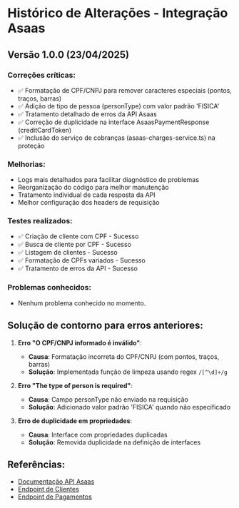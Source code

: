 # Histórico de Alterações - Integração Asaas

## Versão 1.0.0 (23/04/2025)

### Correções críticas:
- ✅ Formatação de CPF/CNPJ para remover caracteres especiais (pontos, traços, barras)
- ✅ Adição de tipo de pessoa (personType) com valor padrão 'FISICA'
- ✅ Tratamento detalhado de erros da API Asaas
- ✅ Correção de duplicidade na interface AsaasPaymentResponse (creditCardToken)
- ✅ Inclusão do serviço de cobranças (asaas-charges-service.ts) na proteção

### Melhorias:
- Logs mais detalhados para facilitar diagnóstico de problemas
- Reorganização do código para melhor manutenção
- Tratamento individual de cada resposta da API
- Melhor configuração dos headers de requisição

### Testes realizados:
- ✅ Criação de cliente com CPF - Sucesso
- ✅ Busca de cliente por CPF - Sucesso
- ✅ Listagem de clientes - Sucesso
- ✅ Formatação de CPFs variados - Sucesso
- ✅ Tratamento de erros da API - Sucesso

### Problemas conhecidos:
- Nenhum problema conhecido no momento.

## Solução de contorno para erros anteriores:

1. **Erro "O CPF/CNPJ informado é inválido"**:
   - **Causa**: Formatação incorreta do CPF/CNPJ (com pontos, traços, barras)
   - **Solução**: Implementada função de limpeza usando regex `/[^\d]+/g`
   
2. **Erro "The type of person is required"**:
   - **Causa**: Campo personType não enviado na requisição
   - **Solução**: Adicionado valor padrão 'FISICA' quando não especificado

3. **Erro de duplicidade em propriedades**:
   - **Causa**: Interface com propriedades duplicadas
   - **Solução**: Removida duplicidade na definição de interfaces

## Referências:
- [Documentação API Asaas](https://asaasv3.docs.apiary.io/)
- [Endpoint de Clientes](https://asaasv3.docs.apiary.io/#reference/0/clientes)
- [Endpoint de Pagamentos](https://asaasv3.docs.apiary.io/#reference/0/cobrancas)